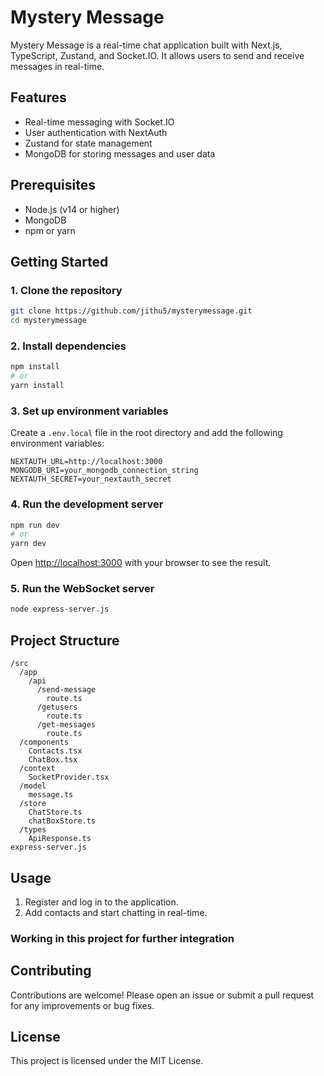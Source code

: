 # Mystery Message

Mystery Message is a real-time chat application built with Next.js, TypeScript, Zustand, and Socket.IO. It allows users to send and receive messages in real-time.

## Features

- Real-time messaging with Socket.IO
- User authentication with NextAuth
- Zustand for state management
- MongoDB for storing messages and user data

## Prerequisites

- Node.js (v14 or higher)
- MongoDB
- npm or yarn

## Getting Started

### 1. Clone the repository

```bash
git clone https://github.com/jithu5/mysterymessage.git
cd mysterymessage
```

### 2. Install dependencies

```bash
npm install
# or
yarn install
```

### 3. Set up environment variables

Create a `.env.local` file in the root directory and add the following environment variables:

```
NEXTAUTH_URL=http://localhost:3000
MONGODB_URI=your_mongodb_connection_string
NEXTAUTH_SECRET=your_nextauth_secret
```

### 4. Run the development server

```bash
npm run dev
# or
yarn dev
```

Open [http://localhost:3000](http://localhost:3000) with your browser to see the result.

### 5. Run the WebSocket server

```bash
node express-server.js
```

## Project Structure

```
/src
  /app
    /api
      /send-message
        route.ts
      /getusers
        route.ts
      /get-messages
        route.ts
  /components
    Contacts.tsx
    ChatBox.tsx
  /context
    SocketProvider.tsx
  /model
    message.ts
  /store
    ChatStore.ts
    chatBoxStore.ts
  /types
    ApiResponse.ts
express-server.js
```

## Usage

1. Register and log in to the application.
2. Add contacts and start chatting in real-time.

### Working in this project for further integration

## Contributing

Contributions are welcome! Please open an issue or submit a pull request for any improvements or bug fixes.

## License

This project is licensed under the MIT License.
